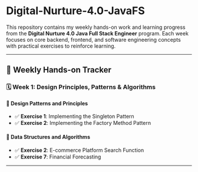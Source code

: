 # Digital-Nurture-4.0-JavaFS


This repository contains my weekly hands-on work and learning progress from the **Digital Nurture 4.0 Java Full Stack Engineer** program. Each week focuses on core backend, frontend, and software engineering concepts with practical exercises to reinforce learning.

---

## 📅 Weekly Hands-on Tracker

### 🗓️ Week 1: Design Principles, Patterns & Algorithms

#### 🔹 Design Patterns and Principles
- ✅ **Exercise 1**: Implementing the Singleton Pattern  
- ✅ **Exercise 2**: Implementing the Factory Method Pattern  

#### 🔹 Data Structures and Algorithms
- ✅ **Exercise 2**: E-commerce Platform Search Function  
- ✅ **Exercise 7**: Financial Forecasting  

---
